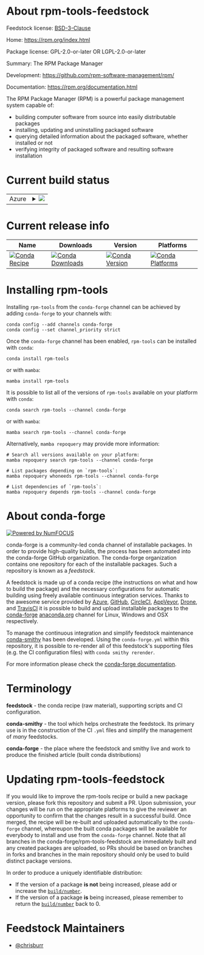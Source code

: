 About rpm-tools-feedstock
=========================

Feedstock license: [BSD-3-Clause](https://github.com/conda-forge/rpm-tools-feedstock/blob/main/LICENSE.txt)

Home: https://rpm.org/index.html

Package license: GPL-2.0-or-later OR LGPL-2.0-or-later

Summary: The RPM Package Manager

Development: https://github.com/rpm-software-management/rpm/

Documentation: https://rpm.org/documentation.html

The RPM Package Manager (RPM) is a powerful package management system capable of:

* building computer software from source into easily distributable packages
* installing, updating and uninstalling packaged software
* querying detailed information about the packaged software, whether installed or not
* verifying integrity of packaged software and resulting software installation

Current build status
====================


<table>
    
  <tr>
    <td>Azure</td>
    <td>
      <details>
        <summary>
          <a href="https://dev.azure.com/conda-forge/feedstock-builds/_build/latest?definitionId=10141&branchName=main">
            <img src="https://dev.azure.com/conda-forge/feedstock-builds/_apis/build/status/rpm-tools-feedstock?branchName=main">
          </a>
        </summary>
        <table>
          <thead><tr><th>Variant</th><th>Status</th></tr></thead>
          <tbody><tr>
              <td>linux_64_python3.10.____cpython</td>
              <td>
                <a href="https://dev.azure.com/conda-forge/feedstock-builds/_build/latest?definitionId=10141&branchName=main">
                  <img src="https://dev.azure.com/conda-forge/feedstock-builds/_apis/build/status/rpm-tools-feedstock?branchName=main&jobName=linux&configuration=linux%20linux_64_python3.10.____cpython" alt="variant">
                </a>
              </td>
            </tr><tr>
              <td>linux_64_python3.11.____cpython</td>
              <td>
                <a href="https://dev.azure.com/conda-forge/feedstock-builds/_build/latest?definitionId=10141&branchName=main">
                  <img src="https://dev.azure.com/conda-forge/feedstock-builds/_apis/build/status/rpm-tools-feedstock?branchName=main&jobName=linux&configuration=linux%20linux_64_python3.11.____cpython" alt="variant">
                </a>
              </td>
            </tr><tr>
              <td>linux_64_python3.12.____cpython</td>
              <td>
                <a href="https://dev.azure.com/conda-forge/feedstock-builds/_build/latest?definitionId=10141&branchName=main">
                  <img src="https://dev.azure.com/conda-forge/feedstock-builds/_apis/build/status/rpm-tools-feedstock?branchName=main&jobName=linux&configuration=linux%20linux_64_python3.12.____cpython" alt="variant">
                </a>
              </td>
            </tr><tr>
              <td>linux_64_python3.13.____cp313</td>
              <td>
                <a href="https://dev.azure.com/conda-forge/feedstock-builds/_build/latest?definitionId=10141&branchName=main">
                  <img src="https://dev.azure.com/conda-forge/feedstock-builds/_apis/build/status/rpm-tools-feedstock?branchName=main&jobName=linux&configuration=linux%20linux_64_python3.13.____cp313" alt="variant">
                </a>
              </td>
            </tr><tr>
              <td>linux_64_python3.9.____cpython</td>
              <td>
                <a href="https://dev.azure.com/conda-forge/feedstock-builds/_build/latest?definitionId=10141&branchName=main">
                  <img src="https://dev.azure.com/conda-forge/feedstock-builds/_apis/build/status/rpm-tools-feedstock?branchName=main&jobName=linux&configuration=linux%20linux_64_python3.9.____cpython" alt="variant">
                </a>
              </td>
            </tr>
          </tbody>
        </table>
      </details>
    </td>
  </tr>
</table>

Current release info
====================

| Name | Downloads | Version | Platforms |
| --- | --- | --- | --- |
| [![Conda Recipe](https://img.shields.io/badge/recipe-rpm--tools-green.svg)](https://anaconda.org/conda-forge/rpm-tools) | [![Conda Downloads](https://img.shields.io/conda/dn/conda-forge/rpm-tools.svg)](https://anaconda.org/conda-forge/rpm-tools) | [![Conda Version](https://img.shields.io/conda/vn/conda-forge/rpm-tools.svg)](https://anaconda.org/conda-forge/rpm-tools) | [![Conda Platforms](https://img.shields.io/conda/pn/conda-forge/rpm-tools.svg)](https://anaconda.org/conda-forge/rpm-tools) |

Installing rpm-tools
====================

Installing `rpm-tools` from the `conda-forge` channel can be achieved by adding `conda-forge` to your channels with:

```
conda config --add channels conda-forge
conda config --set channel_priority strict
```

Once the `conda-forge` channel has been enabled, `rpm-tools` can be installed with `conda`:

```
conda install rpm-tools
```

or with `mamba`:

```
mamba install rpm-tools
```

It is possible to list all of the versions of `rpm-tools` available on your platform with `conda`:

```
conda search rpm-tools --channel conda-forge
```

or with `mamba`:

```
mamba search rpm-tools --channel conda-forge
```

Alternatively, `mamba repoquery` may provide more information:

```
# Search all versions available on your platform:
mamba repoquery search rpm-tools --channel conda-forge

# List packages depending on `rpm-tools`:
mamba repoquery whoneeds rpm-tools --channel conda-forge

# List dependencies of `rpm-tools`:
mamba repoquery depends rpm-tools --channel conda-forge
```


About conda-forge
=================

[![Powered by
NumFOCUS](https://img.shields.io/badge/powered%20by-NumFOCUS-orange.svg?style=flat&colorA=E1523D&colorB=007D8A)](https://numfocus.org)

conda-forge is a community-led conda channel of installable packages.
In order to provide high-quality builds, the process has been automated into the
conda-forge GitHub organization. The conda-forge organization contains one repository
for each of the installable packages. Such a repository is known as a *feedstock*.

A feedstock is made up of a conda recipe (the instructions on what and how to build
the package) and the necessary configurations for automatic building using freely
available continuous integration services. Thanks to the awesome service provided by
[Azure](https://azure.microsoft.com/en-us/services/devops/), [GitHub](https://github.com/),
[CircleCI](https://circleci.com/), [AppVeyor](https://www.appveyor.com/),
[Drone](https://cloud.drone.io/welcome), and [TravisCI](https://travis-ci.com/)
it is possible to build and upload installable packages to the
[conda-forge](https://anaconda.org/conda-forge) [anaconda.org](https://anaconda.org/)
channel for Linux, Windows and OSX respectively.

To manage the continuous integration and simplify feedstock maintenance
[conda-smithy](https://github.com/conda-forge/conda-smithy) has been developed.
Using the ``conda-forge.yml`` within this repository, it is possible to re-render all of
this feedstock's supporting files (e.g. the CI configuration files) with ``conda smithy rerender``.

For more information please check the [conda-forge documentation](https://conda-forge.org/docs/).

Terminology
===========

**feedstock** - the conda recipe (raw material), supporting scripts and CI configuration.

**conda-smithy** - the tool which helps orchestrate the feedstock.
                   Its primary use is in the construction of the CI ``.yml`` files
                   and simplify the management of *many* feedstocks.

**conda-forge** - the place where the feedstock and smithy live and work to
                  produce the finished article (built conda distributions)


Updating rpm-tools-feedstock
============================

If you would like to improve the rpm-tools recipe or build a new
package version, please fork this repository and submit a PR. Upon submission,
your changes will be run on the appropriate platforms to give the reviewer an
opportunity to confirm that the changes result in a successful build. Once
merged, the recipe will be re-built and uploaded automatically to the
`conda-forge` channel, whereupon the built conda packages will be available for
everybody to install and use from the `conda-forge` channel.
Note that all branches in the conda-forge/rpm-tools-feedstock are
immediately built and any created packages are uploaded, so PRs should be based
on branches in forks and branches in the main repository should only be used to
build distinct package versions.

In order to produce a uniquely identifiable distribution:
 * If the version of a package **is not** being increased, please add or increase
   the [``build/number``](https://docs.conda.io/projects/conda-build/en/latest/resources/define-metadata.html#build-number-and-string).
 * If the version of a package **is** being increased, please remember to return
   the [``build/number``](https://docs.conda.io/projects/conda-build/en/latest/resources/define-metadata.html#build-number-and-string)
   back to 0.

Feedstock Maintainers
=====================

* [@chrisburr](https://github.com/chrisburr/)

